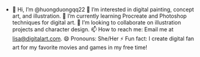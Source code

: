 - 👋 Hi, I’m @huongduongqq22
👀 I’m interested in digital painting, concept art, and illustration.
🌱 I’m currently learning Procreate and Photoshop techniques for digital art.
💞️ I’m looking to collaborate on illustration projects and character design.
📫 How to reach me: Email me at lisa@digitalart.com.
😄 Pronouns: She/Her
⚡ Fun fact: I create digital fan art for my favorite movies and games in my free time!

<!---
huongduongqq22/huongduongqq22 is a ✨ special ✨ repository because its `README.md` (this file) appears on your GitHub profile.
You can click the Preview link to take a look at your changes.
--->
